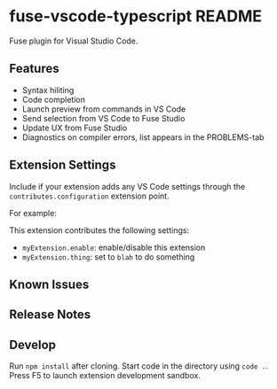# fuse-vscode-typescript README

Fuse plugin for Visual Studio Code.

## Features

- Syntax hiliting
- Code completion
- Launch preview from commands in VS Code
- Send selection from VS Code to Fuse Studio
- Update UX from Fuse Studio
- Diagnostics on compiler errors, list appears in the PROBLEMS-tab

## Extension Settings

Include if your extension adds any VS Code settings through the `contributes.configuration` extension point.

For example:

This extension contributes the following settings:

* `myExtension.enable`: enable/disable this extension
* `myExtension.thing`: set to `blah` to do something

## Known Issues

## Release Notes

## Develop

Run `npm install` after cloning. Start code in the directory using `code .`. Press F5 to launch extension development sandbox.
